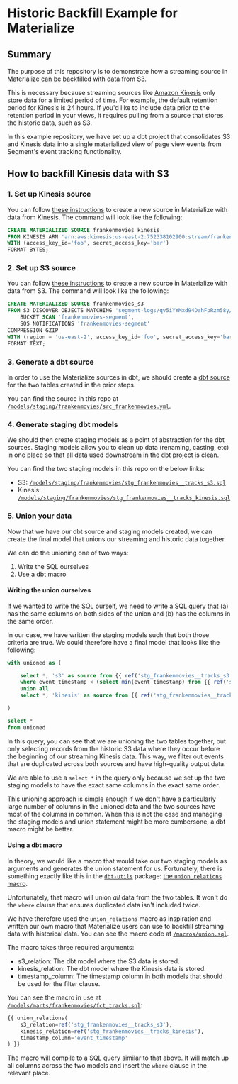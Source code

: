 # Historic Backfill Example for Materialize

## Summary

The purpose of this repository is to demonstrate how a streaming source in Materialize can be backfilled with data from S3. 

This is necessary because streaming sources like [Amazon Kinesis](https://aws.amazon.com/kinesis/) only store data for a limited period of time. For example, the default retention period for Kinesis is 24 hours. If you'd like to include data prior to the retention period in your views, it requires pulling from a source that stores the historic data, such as S3. 

In this example repository, we have set up a dbt project that consolidates S3 and Kinesis data into a single materialized view of page view events from Segment's event tracking functionality. 

## How to backfill Kinesis data with S3

### 1. Set up Kinesis source

You can follow [these instructions](https://materialize.com/docs/sql/create-source/json-kinesis/#main) to create a new source in Materialize with data from Kinesis. The command will look like the following:

```sql
CREATE MATERIALIZED SOURCE frankenmovies_kinesis
FROM KINESIS ARN 'arn:aws:kinesis:us-east-2:752338102900:stream/frankenmovies-segment'
WITH (access_key_id='foo', secret_access_key='bar')
FORMAT BYTES;
```

### 2. Set up S3 source

You can follow [these instructions](https://materialize.com/docs/sql/create-source/json-s3/#main) to create a new source in Materialize with data from S3. The command will look like the following:

```sql
CREATE MATERIALIZED SOURCE frankenmovies_s3 
FROM S3 DISCOVER OBJECTS MATCHING 'segment-logs/qv5iYYMxd94DahFpRzm58y/*/*.gz' USING 
    BUCKET SCAN 'frankenmovies-segment',
    SQS NOTIFICATIONS 'frankenmovies-segment'
COMPRESSION GZIP 
WITH (region = 'us-east-2', access_key_id='foo', secret_access_key='bar')
FORMAT TEXT;
```

### 3. Generate a dbt source

In order to use the Materialize sources in dbt, we should create a [dbt source](https://docs.getdbt.com/docs/building-a-dbt-project/using-sources) for the two tables created in the prior steps.

You can find the source in this repo at [`/models/staging/frankenmovies/src_frankenmovies.yml`](/models/staging/frankenmovies/src_frankenmovies.yml).

### 4. Generate staging dbt models

We should then create staging models as a point of abstraction for the dbt sources. Staging models allow you to clean up data (renaming, casting, etc) in one place so that all data used downstream in the dbt project is clean.

You can find the two staging models in this repo on the below links:
* S3: [`/models/staging/frankenmovies/stg_frankenmovies__tracks_s3.sql`](/models/staging/frankenmovies/stg_frankenmovies__tracks_s3.sql)
* Kinesis: [`/models/staging/frankenmovies/stg_frankenmovies__tracks_kinesis.sql`](/models/staging/frankenmovies/stg_frankenmovies__tracks_kinesis.sql)

### 5. Union your data

Now that we have our dbt source and staging models created, we can create the final model that unions our streaming and historic data together. 

We can do the unioning one of two ways:
1. Write the SQL ourselves
2. Use a dbt macro

#### Writing the union ourselves

If we wanted to write the SQL ourself, we need to write a SQL query that (a) has the same columns on both sides of the union and (b) has the columns in the same order. 

In our case, we have written the staging models such that both those criteria are true. We could therefore have a final model that looks like the following:

```sql
with unioned as (

    select *, 's3' as source from {{ ref('stg_frankenmovies__tracks_s3') }}
    where event_timestamp < (select min(event_timestamp) from {{ ref('stg_frankenmovies__tracks_kinesis') }})
    union all
    select *, 'kinesis' as source from {{ ref('stg_frankenmovies__tracks_kinesis') }}

)

select *
from unioned
```

In this query, you can see that we are unioning the two tables together, but only selecting records from the historic S3 data where they occur before the beginning of our streaming Kinesis data. This way, we filter out events that are duplicated across both sources and have high-quality output data. 

We are able to use a `select *` in the query only because we set up the two staging models to have the exact same columns in the exact same order.

This unioning approach is simple enough if we don't have a particularly large number of columns in the unioned data and the two sources have most of the columns in common. When this is not the case and managing the staging models and union statement might be more cumbersone, a dbt macro might be better.

#### Using a dbt macro

In theory, we would like a macro that would take our two staging models as arguments and generates the union statement for us. Fortunately, there is something exactly like this in the [`dbt-utils`](https://github.com/dbt-labs/dbt-utils) package: [the `union_relations` macro](https://github.com/dbt-labs/dbt-utils/blob/master/macros/sql/union.sql).

Unfortunately, that macro will union _all_ data from the two tables. It won't do the `where` clause that ensures duplicated data isn't included twice. 

We have therefore used the `union_relations` macro as inspiration and written our own macro that Materialize users can use to backfill streaming data with historical data. You can see the macro code at [`/macros/union.sql`](/macros/union.sql).

The macro takes three required arguments:
* s3_relation: The dbt model where the S3 data is stored.
* kinesis_relation: The dbt model where the Kinesis data is stored.
* timestamp_column: The timestamp column in both models that should be used for the filter clause. 

You can see the macro in use at [`/models/marts/frankenmovies/fct_tracks.sql`](/models/marts/frankenmovies/fct_tracks.sql):

```sql
{{ union_relations(
    s3_relation=ref('stg_frankenmovies__tracks_s3'),
    kinesis_relation=ref('stg_frankenmovies__tracks_kinesis'),
    timestamp_column='event_timestamp'
) }}
```

The macro will compile to a SQL query similar to that above. It will match up all columns across the two models and insert the `where` clause in the relevant place. 
